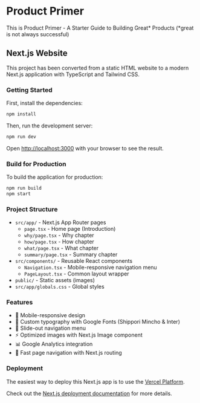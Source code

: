 # Product Primer

This is Product Primer - A Starter Guide to Building Great* Products (*great is not always successful)

## Next.js Website

This project has been converted from a static HTML website to a modern Next.js application with TypeScript and Tailwind CSS.

### Getting Started

First, install the dependencies:

```bash
npm install
```

Then, run the development server:

```bash
npm run dev
```

Open [http://localhost:3000](http://localhost:3000) with your browser to see the result.

### Build for Production

To build the application for production:

```bash
npm run build
npm start
```

### Project Structure

- `src/app/` - Next.js App Router pages
  - `page.tsx` - Home page (Introduction)
  - `why/page.tsx` - Why chapter
  - `how/page.tsx` - How chapter
  - `what/page.tsx` - What chapter
  - `summary/page.tsx` - Summary chapter
- `src/components/` - Reusable React components
  - `Navigation.tsx` - Mobile-responsive navigation menu
  - `PageLayout.tsx` - Common layout wrapper
- `public/` - Static assets (images)
- `src/app/globals.css` - Global styles

### Features

- 📱 Mobile-responsive design
- 🎨 Custom typography with Google Fonts (Shippori Mincho & Inter)
- 🧭 Slide-out navigation menu
- ⚡ Optimized images with Next.js Image component
- 📊 Google Analytics integration
- 🚀 Fast page navigation with Next.js routing

### Deployment

The easiest way to deploy this Next.js app is to use the [Vercel Platform](https://vercel.com/new?utm_medium=default-template&filter=next.js&utm_source=create-next-app&utm_campaign=create-next-app-readme).

Check out the [Next.js deployment documentation](https://nextjs.org/docs/app/building-your-application/deploying) for more details.
